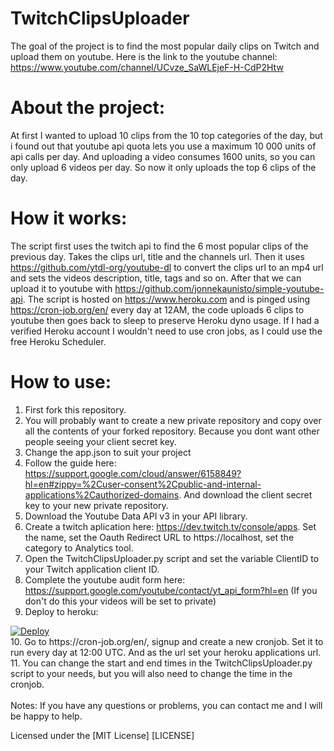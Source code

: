 # TwitchClipsUploader
The goal of the project is to find the most popular daily clips on Twitch and upload them on youtube. Here is the link to the youtube channel: https://www.youtube.com/channel/UCvze_SaWLEjeF-H-CdP2Htw 
# About the project:
At first I wanted to upload 10 clips from the 10 top categories of the day, but i found out that youtube api quota lets you use a maximum 10 000 units of api calls per day. And uploading a video consumes 1600 units, so you can only upload 6 videos per day. So now it only uploads the top 6 clips of the day.
# How it works:
The script first uses the twitch api to find the 6 most popular clips of the previous day. Takes the clips url, title and the channels url. Then it uses https://github.com/ytdl-org/youtube-dl to convert the clips url to an mp4 url and sets the videos description, title, tags and so on. After that we can upload it to youtube with https://github.com/jonnekaunisto/simple-youtube-api. The script is hosted on https://www.heroku.com and is pinged using https://cron-job.org/en/ every day at 12AM, the code uploads 6 clips to youtube then goes back to sleep to preserve Heroku dyno usage. If I had a verified Heroku account I wouldn't need to use cron jobs, as I could use the free Heroku Scheduler.
# How to use:
1. First fork this repository.
2. You will probably want to create a new private repository and copy over all the contents of your forked repository. Because you dont want other people seeing your client secret key.
3. Change the app.json to suit your project
4. Follow the guide here: https://support.google.com/cloud/answer/6158849?hl=en#zippy=%2Cuser-consent%2Cpublic-and-internal-applications%2Cauthorized-domains. And download the client secret key to your new private repository.
5. Download the Youtube Data API v3 in your API library.
6. Create a twitch aplication here: https://dev.twitch.tv/console/apps. Set the name, set the Oauth Redirect URL to https://localhost, set the category to Analytics tool.
7. Open the TwitchClipsUploader.py script and set the variable ClientID to your Twitch application client ID.
8. Complete the youtube audit form here: https://support.google.com/youtube/contact/yt_api_form?hl=en (If you don't do this your videos will be set to private)
9. Deploy to heroku:
<a href="https://heroku.com/deploy?template=https://github.com/Luscsus/TwitchClipsUploader">
  <img src="https://www.herokucdn.com/deploy/button.svg" alt="Deploy">
</a><br/>
10. Go to https://cron-job.org/en/, signup and create a new cronjob. Set it to run every day at 12:00 UTC. And as the url set your heroku applications url.<br/>
11. You can change the start and end times in the TwitchClipsUploader.py script to your needs, but you will also need to change the time in the cronjob.<br/><br/>
Notes:
If you have any questions or problems, you can contact me and I will be happy to help.
<br/>

Licensed under the [MIT License] [LICENSE]
